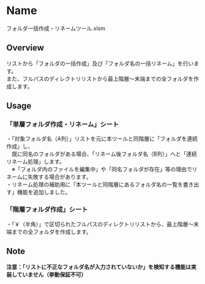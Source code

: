 # Name
フォルダ一括作成・リネームツール.xlsm
## Overview
リストから「フォルダの一括作成」及び「フォルダ名の一括リネーム」を行います。  
また、フルパスのディレクトリリストから最上階層～末端までの全フォルダを作成します。
## Usage
### 「単層フォルダ作成・リネーム」シート
・「対象フォルダ名（A列）」リストを元に本ツールと同階層に「フォルダを連続作成」し、  
　既に同名のフォルダがある場合、「リネーム後フォルダ名（B列）」へと「連続リネーム処理」します。  
　※「フォルダ内のファイルを編集中」や「同名フォルダが存在」等の理由でリネームに失敗する場合があります。  
・リネーム処理の補助用に「本ツールと同階層にあるフォルダ名の一覧を書き出す」機能を追加しました。  
### 「階層フォルダ作成」シート
・「￥（半角）」で区切られたフルパスのディレクトリリストから、最上階層～末端までの全フォルダを作成します。
## Note
**注意：「リストに不正なフォルダ名が入力されていないか」を検知する機能は実装していません（挙動保証不可）**
